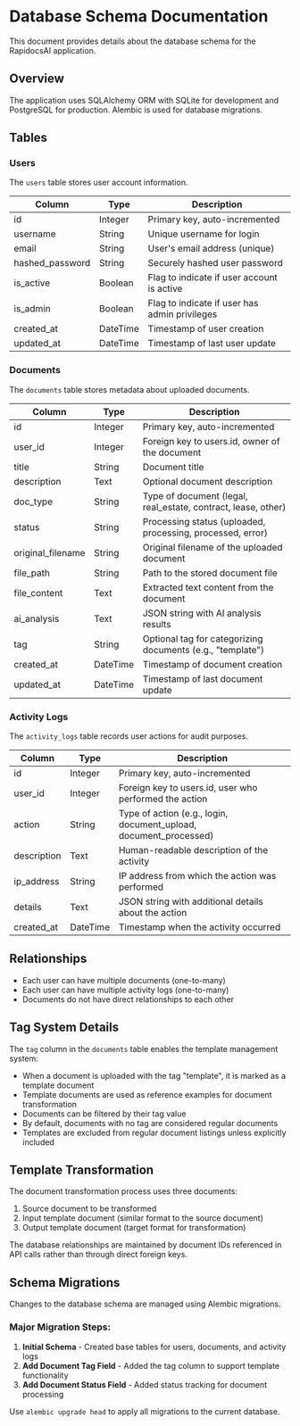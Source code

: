 # Database Schema Documentation

This document provides details about the database schema for the RapidocsAI application.

## Overview

The application uses SQLAlchemy ORM with SQLite for development and PostgreSQL for production. Alembic is used for database migrations.

## Tables

### Users

The `users` table stores user account information.

| Column | Type | Description |
|--------|------|-------------|
| id | Integer | Primary key, auto-incremented |
| username | String | Unique username for login |
| email | String | User's email address (unique) |
| hashed_password | String | Securely hashed user password |
| is_active | Boolean | Flag to indicate if user account is active |
| is_admin | Boolean | Flag to indicate if user has admin privileges |
| created_at | DateTime | Timestamp of user creation |
| updated_at | DateTime | Timestamp of last user update |

### Documents

The `documents` table stores metadata about uploaded documents.

| Column | Type | Description |
|--------|------|-------------|
| id | Integer | Primary key, auto-incremented |
| user_id | Integer | Foreign key to users.id, owner of the document |
| title | String | Document title |
| description | Text | Optional document description |
| doc_type | String | Type of document (legal, real_estate, contract, lease, other) |
| status | String | Processing status (uploaded, processing, processed, error) |
| original_filename | String | Original filename of the uploaded document |
| file_path | String | Path to the stored document file |
| file_content | Text | Extracted text content from the document |
| ai_analysis | Text | JSON string with AI analysis results |
| tag | String | Optional tag for categorizing documents (e.g., "template") |
| created_at | DateTime | Timestamp of document creation |
| updated_at | DateTime | Timestamp of last document update |

### Activity Logs

The `activity_logs` table records user actions for audit purposes.

| Column | Type | Description |
|--------|------|-------------|
| id | Integer | Primary key, auto-incremented |
| user_id | Integer | Foreign key to users.id, user who performed the action |
| action | String | Type of action (e.g., login, document_upload, document_processed) |
| description | Text | Human-readable description of the activity |
| ip_address | String | IP address from which the action was performed |
| details | Text | JSON string with additional details about the action |
| created_at | DateTime | Timestamp when the activity occurred |

## Relationships

- Each user can have multiple documents (one-to-many)
- Each user can have multiple activity logs (one-to-many)
- Documents do not have direct relationships to each other

## Tag System Details

The `tag` column in the `documents` table enables the template management system:

- When a document is uploaded with the tag "template", it is marked as a template document
- Template documents are used as reference examples for document transformation
- Documents can be filtered by their tag value
- By default, documents with no tag are considered regular documents
- Templates are excluded from regular document listings unless explicitly included

## Template Transformation

The document transformation process uses three documents:

1. Source document to be transformed
2. Input template document (similar format to the source document)
3. Output template document (target format for transformation)

The database relationships are maintained by document IDs referenced in API calls rather than through direct foreign keys.

## Schema Migrations

Changes to the database schema are managed using Alembic migrations.

### Major Migration Steps:

1. **Initial Schema** - Created base tables for users, documents, and activity logs
2. **Add Document Tag Field** - Added the tag column to support template functionality
3. **Add Document Status Field** - Added status tracking for document processing

Use `alembic upgrade head` to apply all migrations to the current database.